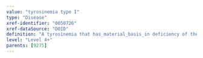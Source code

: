 ```yaml
---
value: "tyrosinemia type I"
type: "Disease"
xref-identifier: "0050726"
xref-dataSource: "DOID"
definition: "A tyrosinemia that has_material_basis_in deficiency of the enzyme fumarylacetoacetate hydrolase resulting in an increase in fumarylacetoacetate which inhibits previous steps in tyrosine degradation leading to an accumulation of tyrosine in the body."
level: "Level 4+"
parents: [9275]
---
```

